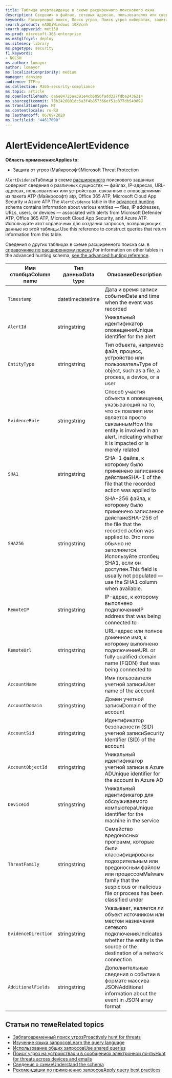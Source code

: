 ```yaml
---
title: Таблица алертевиденце в схеме расширенного поискового окна
description: Сведения о файлах, сетевых адресах, пользователях или сведениях об устройствах, связанных с созданными оповещениями в таблице Алертевиденце расширенной схемы подсистемы Поиск
keywords: Расширенный поиск, Поиск угроз, Поиск угроз кибератак, защита от угроз Майкрософт, Microsoft 365, MTP, m365, поиск, запрос, телеметрии, Справка по схеме, Кусто, таблица, столбец, тип данных, описание, Алертинфо, оповещения, сущности, пользователь, учетная запись
search.product: eADQiWindows 10XVcnh
search.appverid: met150
ms.prod: microsoft-365-enterprise
ms.mktglfcycl: deploy
ms.sitesec: library
ms.pagetype: security
f1.keywords:
- NOCSH
ms.author: lomayor
author: lomayor
ms.localizationpriority: medium
manager: dansimp
audience: ITPro
ms.collection: M365-security-compliance
ms.topic: article
ms.openlocfilehash: da6e84725aa391e4cb6056fadd327fdba2436214
ms.sourcegitcommit: 73b2426001dc5a3f4b857366ef51e877db549098
ms.translationtype: MT
ms.contentlocale: ru-RU
ms.lasthandoff: 06/09/2020
ms.locfileid: "44617090"
---
```

# <a name="alertevidence"></a><span data-ttu-id="ebc53-104">AlertEvidence</span><span class="sxs-lookup"><span data-stu-id="ebc53-104">AlertEvidence</span></span>

<span data-ttu-id="ebc53-105">**Область применения:**</span><span class="sxs-lookup"><span data-stu-id="ebc53-105">**Applies to:**</span></span>
- <span data-ttu-id="ebc53-106">Защита от угроз (Майкрософт)</span><span class="sxs-lookup"><span data-stu-id="ebc53-106">Microsoft Threat Protection</span></span>

<span data-ttu-id="ebc53-107">`AlertEvidence`Таблица в схеме [расширенного](advanced-hunting-overview.md) поискового заданных содержит сведения о различных сущностях — файлах, IP-адресах, URL-адресах, пользователях или устройствах, связанных с оповещениями из пакета ATP (Майкрософт) atp, Office 365 ATP, Microsoft Cloud App Security и Azure ATP.</span><span class="sxs-lookup"><span data-stu-id="ebc53-107">The `AlertEvidence` table in the [advanced hunting](advanced-hunting-overview.md) schema contains information about various entities — files, IP addresses, URLs, users, or devices — associated with alerts from Microsoft Defender ATP, Office 365 ATP, Microsoft Cloud App Security, and Azure ATP.</span></span> <span data-ttu-id="ebc53-108">Используйте этот справочник для создания запросов, возвращающих данные из этой таблицы.</span><span class="sxs-lookup"><span data-stu-id="ebc53-108">Use this reference to construct queries that return information from this table.</span></span>

<span data-ttu-id="ebc53-109">Сведения о других таблицах в схеме расширенного поиска см. в [справочнике по расширенному поиску](advanced-hunting-schema-tables.md).</span><span class="sxs-lookup"><span data-stu-id="ebc53-109">For information on other tables in the advanced hunting schema, [see the advanced hunting reference](advanced-hunting-schema-tables.md).</span></span>

| <span data-ttu-id="ebc53-110">Имя столбца</span><span class="sxs-lookup"><span data-stu-id="ebc53-110">Column name</span></span> | <span data-ttu-id="ebc53-111">Тип данных</span><span class="sxs-lookup"><span data-stu-id="ebc53-111">Data type</span></span> | <span data-ttu-id="ebc53-112">Описание</span><span class="sxs-lookup"><span data-stu-id="ebc53-112">Description</span></span> |
|-------------|-----------|-------------|
| `Timestamp` | <span data-ttu-id="ebc53-113">datetime</span><span class="sxs-lookup"><span data-stu-id="ebc53-113">datetime</span></span> | <span data-ttu-id="ebc53-114">Дата и время записи события</span><span class="sxs-lookup"><span data-stu-id="ebc53-114">Date and time when the event was recorded</span></span> |
| `AlertId` | <span data-ttu-id="ebc53-115">string</span><span class="sxs-lookup"><span data-stu-id="ebc53-115">string</span></span> | <span data-ttu-id="ebc53-116">Уникальный идентификатор оповещения</span><span class="sxs-lookup"><span data-stu-id="ebc53-116">Unique identifier for the alert</span></span> |
| `EntityType` | <span data-ttu-id="ebc53-117">string</span><span class="sxs-lookup"><span data-stu-id="ebc53-117">string</span></span> | <span data-ttu-id="ebc53-118">Тип объекта, например файл, процесс, устройство или пользователь</span><span class="sxs-lookup"><span data-stu-id="ebc53-118">Type of object, such as a file, a process, a device, or a user</span></span> |
| `EvidenceRole` | <span data-ttu-id="ebc53-119">string</span><span class="sxs-lookup"><span data-stu-id="ebc53-119">string</span></span> | <span data-ttu-id="ebc53-120">Способ участия объекта в оповещении, указывающий на то, что он повлиял или является просто связанным</span><span class="sxs-lookup"><span data-stu-id="ebc53-120">How the entity is involved in an alert, indicating whether it is impacted or is merely related</span></span> |
| `SHA1` | <span data-ttu-id="ebc53-121">string</span><span class="sxs-lookup"><span data-stu-id="ebc53-121">string</span></span> | <span data-ttu-id="ebc53-122">SHA-1 файла, к которому было применено записанное действие</span><span class="sxs-lookup"><span data-stu-id="ebc53-122">SHA-1 of the file that the recorded action was applied to</span></span> |
| `SHA256` | <span data-ttu-id="ebc53-123">string</span><span class="sxs-lookup"><span data-stu-id="ebc53-123">string</span></span> | <span data-ttu-id="ebc53-124">SHA-256 файла, к которому было применено записанное действие</span><span class="sxs-lookup"><span data-stu-id="ebc53-124">SHA-256 of the file that the recorded action was applied to.</span></span> <span data-ttu-id="ebc53-125">Это поле обычно не заполняется. Используйте столбец SHA1, если он доступен.</span><span class="sxs-lookup"><span data-stu-id="ebc53-125">This field is usually not populated — use the SHA1 column when available.</span></span> |
| `RemoteIP` | <span data-ttu-id="ebc53-126">string</span><span class="sxs-lookup"><span data-stu-id="ebc53-126">string</span></span> | <span data-ttu-id="ebc53-127">IP-адрес, к которому выполнено подключение</span><span class="sxs-lookup"><span data-stu-id="ebc53-127">IP address that was being connected to</span></span> |
| `RemoteUrl` | <span data-ttu-id="ebc53-128">string</span><span class="sxs-lookup"><span data-stu-id="ebc53-128">string</span></span> | <span data-ttu-id="ebc53-129">URL-адрес или полное доменное имя, к которому выполнено подключение</span><span class="sxs-lookup"><span data-stu-id="ebc53-129">URL or fully qualified domain name (FQDN) that was being connected to</span></span> |
| `AccountName` | <span data-ttu-id="ebc53-130">string</span><span class="sxs-lookup"><span data-stu-id="ebc53-130">string</span></span> | <span data-ttu-id="ebc53-131">Имя пользователя учетной записи</span><span class="sxs-lookup"><span data-stu-id="ebc53-131">User name of the account</span></span> |
| `AccountDomain` | <span data-ttu-id="ebc53-132">string</span><span class="sxs-lookup"><span data-stu-id="ebc53-132">string</span></span> | <span data-ttu-id="ebc53-133">Домен учетной записи</span><span class="sxs-lookup"><span data-stu-id="ebc53-133">Domain of the account</span></span> |
| `AccountSid` | <span data-ttu-id="ebc53-134">string</span><span class="sxs-lookup"><span data-stu-id="ebc53-134">string</span></span> | <span data-ttu-id="ebc53-135">Идентификатор безопасности (SID) учетной записи</span><span class="sxs-lookup"><span data-stu-id="ebc53-135">Security Identifier (SID) of the account</span></span> |
| `AccountObjectId` | <span data-ttu-id="ebc53-136">string</span><span class="sxs-lookup"><span data-stu-id="ebc53-136">string</span></span> | <span data-ttu-id="ebc53-137">Уникальный идентификатор учетной записи в Azure AD</span><span class="sxs-lookup"><span data-stu-id="ebc53-137">Unique identifier for the account in Azure AD</span></span> |
| `DeviceId` | <span data-ttu-id="ebc53-138">string</span><span class="sxs-lookup"><span data-stu-id="ebc53-138">string</span></span> | <span data-ttu-id="ebc53-139">Уникальный идентификатор для обслуживаемого компьютера</span><span class="sxs-lookup"><span data-stu-id="ebc53-139">Unique identifier for the machine in the service</span></span> |
| `ThreatFamily` | <span data-ttu-id="ebc53-140">string</span><span class="sxs-lookup"><span data-stu-id="ebc53-140">string</span></span> | <span data-ttu-id="ebc53-141">Семейство вредоносных программ, которые были классифицированы подозрительным или вредоносным файлом или процессом</span><span class="sxs-lookup"><span data-stu-id="ebc53-141">Malware family that the suspicious or malicious file or process has been classified under</span></span> |
| `EvidenceDirection` | <span data-ttu-id="ebc53-142">string</span><span class="sxs-lookup"><span data-stu-id="ebc53-142">string</span></span> | <span data-ttu-id="ebc53-143">Указывает, является ли объект источником или местом назначения сетевого подключения.</span><span class="sxs-lookup"><span data-stu-id="ebc53-143">Indicates whether the entity is the source or the destination of a network connection</span></span> |
| `AdditionalFields` | <span data-ttu-id="ebc53-144">string</span><span class="sxs-lookup"><span data-stu-id="ebc53-144">string</span></span> | <span data-ttu-id="ebc53-145">Дополнительные сведения о событии в формате массива JSON</span><span class="sxs-lookup"><span data-stu-id="ebc53-145">Additional information about the event in JSON array format</span></span> |

## <a name="related-topics"></a><span data-ttu-id="ebc53-146">Статьи по теме</span><span class="sxs-lookup"><span data-stu-id="ebc53-146">Related topics</span></span>
- [<span data-ttu-id="ebc53-147">Заблаговременный поиск угроз</span><span class="sxs-lookup"><span data-stu-id="ebc53-147">Proactively hunt for threats</span></span>](advanced-hunting-overview.md)
- [<span data-ttu-id="ebc53-148">Изучение языка запросов</span><span class="sxs-lookup"><span data-stu-id="ebc53-148">Learn the query language</span></span>](advanced-hunting-query-language.md)
- [<span data-ttu-id="ebc53-149">Использование общих запросов</span><span class="sxs-lookup"><span data-stu-id="ebc53-149">Use shared queries</span></span>](advanced-hunting-shared-queries.md)
- [<span data-ttu-id="ebc53-150">Поиск угроз на устройствах и в сообщениях электронной почты</span><span class="sxs-lookup"><span data-stu-id="ebc53-150">Hunt for threats across devices and emails</span></span>](advanced-hunting-query-emails-devices.md)
- [<span data-ttu-id="ebc53-151">Сведения о схеме</span><span class="sxs-lookup"><span data-stu-id="ebc53-151">Understand the schema</span></span>](advanced-hunting-schema-tables.md)
- [<span data-ttu-id="ebc53-152">Рекомендации по применению запросов</span><span class="sxs-lookup"><span data-stu-id="ebc53-152">Apply query best practices</span></span>](advanced-hunting-best-practices.md)
